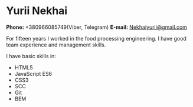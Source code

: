 # Yurii Nekhai

**Phone:**
+380966085749(Viber, Telegram)
**E-mail:**
Nekhaiyurii@gmail.com

For fifteen years I worked in the food processing engineering.
I have good team experience and management skills.

I have basic skills in:

- HTML5
- JavaScript ES6
- CSS3
- SCC
- Git
- BEM
